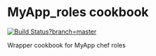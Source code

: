 # MyApp_roles cookbook

[![Build Status](https://travis-ci.org/mrdimka/MyApp_roles-cookbook.svg)?branch=master](https://travis-ci.org/mrdimka/MyApp_roles-cookbook)

Wrapper cookbook for MyApp chef roles
